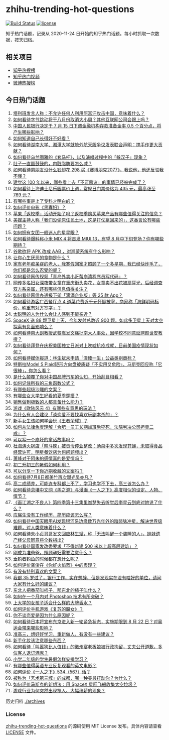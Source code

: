 # zhihu-trending-hot-questions

[![Build Status](https://github.com/justjavac/zhihu-trending-hot-questions/workflows/ci/badge.svg?branch=master)](https://github.com/justjavac/zhihu-trending-hot-questions/actions)
[![license](https://img.shields.io/github/license/justjavac/zhihu-trending-hot-questions)](https://github.com/justjavac/zhihu-trending-hot-questions/blob/master/LICENSE)

知乎热门话题，记录从 2020-11-24 日开始的知乎热门话题。每小时抓取一次数据，按天[归档](./archives)。

## 相关项目

- [知乎热搜榜](https://github.com/justjavac/zhihu-trending-top-search)
- [知乎热门视频](https://github.com/justjavac/zhihu-trending-hot-video)
- [微博热搜榜](https://github.com/justjavac/weibo-trending-hot-search)

## 今日热门话题

<!-- BEGIN -->
<!-- 最后更新时间 Sat Jul 10 2021 07:02:00 GMT+0800 (China Standard Time) -->

1. [塔利班发言人称：不允许任何人利用阿富汗攻击中国，意味着什么？](https://www.zhihu.com/question/471209373)
2. [如何看待字节跳动将于八月份取消大小周？其他互联网公司会跟上吗？](https://www.zhihu.com/question/471196364)
3. [中国人民银行决定于 7 月 15 日下调金融机构存款准备金率 0.5
   个百分点，将产生哪些影响？](https://www.zhihu.com/question/471178899)
4. [如何知道自己长得好不好看？](https://www.zhihu.com/question/469915498)
5. [如何看待湖南大学、湘潭大学就舱外航天服争议发表联合声明：携手作更大贡献？](https://www.zhihu.com/question/471210964)
6. [如何看待乌兰图雅的《套马杆》，以及演唱过程中的「躲汉子」现象？](https://www.zhihu.com/question/467271332)
7. [肚子一直圆鼓鼓的，内脏脂肪要怎么减？](https://www.zhihu.com/question/45723322)
8. [如何看待男朋友没什么钱却花 298
   买《赛博朋克2077》，我说他，他还反驳我不懂？](https://www.zhihu.com/question/395466027)
9. [建党这 100 年以来，哪些看上去「不可思议」的事情已经被完成了？](https://www.zhihu.com/question/468798487)
10. [如何看待上海迪士尼乐园票价上调，常规日门票价格为 435 元，最高涨至 769
    元？](https://www.zhihu.com/question/471106076)
11. [有哪些事是上了专科才明白的？](https://www.zhihu.com/question/322703564)
12. [如何评价电影《黑寡妇》？](https://www.zhihu.com/question/276793168)
13. [苹果「返校季」活动开始了吗？返校季购买苹果产品有哪些值得关注的信息？](https://www.zhihu.com/question/470828574)
14. [美媒主持人称「我们没偷原住民土地，这是打仗赢回来的」，这番言论有哪些问题？](https://www.zhihu.com/question/471060396)
15. [如何拥有女团一般迷人的星星眼？](https://www.zhihu.com/question/431143857)
16. [如何看待爆料称小米 MIX 4 将首发 MIUI 13，有望 8
    月中下旬登场？你有哪些期待？](https://www.zhihu.com/question/470371928)
17. [谷歌欲将 APK 改成 AAB ，对鸿蒙系统有什么影响？](https://www.zhihu.com/question/469684650)
18. [让你心生厌恶的食物是什么？](https://www.zhihu.com/question/468990798)
19. [家有老年痴呆症的老人，我寒假回家才照顾了一个多星期，我已经快炸毛了，你们都是怎么忍受的呢？](https://www.zhihu.com/question/39952242)
20. [如何看待网传视频「青岛外卖小哥帮崩溃程序员写代码」？](https://www.zhihu.com/question/470908424)
21. [网传多名妇女深夜带女童在重庆街头卖花，女童卖不出花被扇耳光，后经调查双方系亲属，还有哪些信息值得关注？](https://www.zhihu.com/question/471103183)
22. [如何看待网信办通报下架「滴滴企业版」等 25 款 App？](https://www.zhihu.com/question/471232696)
23. [如何看待游客广西餐厅点 4
    道菜花费近千元怀疑被宰，商家称「海鲜明码标价，称重有对方签字」？](https://www.zhihu.com/question/470587185)
24. [太聪明的人为什么会让人感到不能亲近？](https://www.zhihu.com/question/449801792)
25. [SpaceX 送 88 颗卫星上天，今年发射总数近 900
    颗，如此多卫星上天对太空探索有负面影响么？](https://www.zhihu.com/question/470453437)
26. [如何看待南大副教授武黎嵩发文痛批南大人事处，因学校不同意延聘颜世安教授？](https://www.zhihu.com/question/470991655)
27. [如何看待拜登在庆祝美国独立日派对上吹嘘抗疫成就，目前美国疫情现状如何？](https://www.zhihu.com/question/470332850)
28. [如何看待媒体报道：林生斌未申请「潼臻一生」公益类别商标？](https://www.zhihu.com/question/471150295)
29. [特斯拉Model S
    Plaid矩形方向盘被质疑「不实用又危险」，马斯克回应称「它很棒」，你怎么看？](https://www.zhihu.com/question/465729695)
30. [是什么颠覆了你对中国品牌汽车的认知，开始刮目相看？](https://www.zhihu.com/question/450821353)
31. [如何记住所有的三角函数公式？](https://www.zhihu.com/question/63652417)
32. [有哪些超级沙雕的文案？](https://www.zhihu.com/question/467925312)
33. [有哪些女大学生好看的夏季穿搭？](https://www.zhihu.com/question/316762010)
34. [销售做到极致的人都具备什么能力？](https://www.zhihu.com/question/458364420)
35. [游戏《欧陆风云 4》有哪些有意思的玩法？](https://www.zhihu.com/question/322756892)
36. [为什么有人会建议「谈恋爱不要找喜欢玩剧本杀的」？](https://www.zhihu.com/question/470321362)
37. [新手女生该如何学会玩《王者荣耀》？](https://www.zhihu.com/question/314613607)
38. [如何从法律角度理解「合肥一员工长期加班后猝死，法院判决公司担责二成」？](https://www.zhihu.com/question/470842903)
39. [可以写一个崩坏的童话故事吗？](https://www.zhihu.com/question/426166872)
40. [杜海涛火锅店「辣斗辣」被责令停业整改：汤菜中多次发现苍蝇，未取得食品经营许可，明星餐饮店为何问题频出？](https://www.zhihu.com/question/470854902)
41. [萧峰对于阿朱的感情真的是爱情吗？](https://www.zhihu.com/question/27494668)
42. [初二升初三的暑假如何利用？](https://www.zhihu.com/question/405276565)
43. [可以分享一下你近期收藏的文案吗？](https://www.zhihu.com/question/469650894)
44. [如何看待7月8日都美竹再次曝光吴亦凡？](https://www.zhihu.com/question/470964638)
45. [高二成绩差，可能连专科都上不了，学习也学不下去，高三该怎么办？](https://www.zhihu.com/question/465609153)
46. [如何看待息壤中文网《炁之源》与漫画《一人之下》高度相似的设定、人物、情节？](https://www.zhihu.com/question/470549627)
47. [《画江湖之不良人》第四季第十三集里蚩梦失去听觉后李星云到底对她说了什么？](https://www.zhihu.com/question/470890032)
48. [应届生没有工作经历，简历应该怎么写？](https://www.zhihu.com/question/293138588)
49. [如何看待中国天眼用AI发现银河系边缘数万光年外的暗弱脉冲星，解决世界级难题，对人类意味着什么？](https://www.zhihu.com/question/470923118)
50. [如何看待朱小贞哥哥发文回应林生斌，称「无法叫醒一个装睡的人」，妹妹遗产经父母同意将全数捐出?](https://www.zhihu.com/question/470995271)
51. [如何看待国家发改委要求「不得新建 500 米以上超高层建筑」？](https://www.zhihu.com/question/470500743)
52. [刚成为准爸爸，照顾孕妇需要注意什么？](https://www.zhihu.com/question/366967759)
53. [垂钓者钓鱼的时候都在想什么呢？](https://www.zhihu.com/question/465012075)
54. [如何评价龚俊在《你好火焰蓝》中的表现？](https://www.zhihu.com/question/469735496)
55. [有没有特别喜欢的文案？](https://www.zhihu.com/question/464740155)
56. [我都 35
    岁过了，银行工作，实在想辞，但是发现实在没有啥好的单位，请问大家有什么好的建议？](https://www.zhihu.com/question/463128218)
57. [东北人把番茄叫柿子，那东北的柿子叫什么？](https://www.zhihu.com/question/459057274)
58. [如何在一个月内对 Photoshop 技术有所突破？](https://www.zhihu.com/question/39164259)
59. [上大学的女孩子适合什么样的大牌香水？](https://www.zhihu.com/question/467421722)
60. [如何评价手机游戏《复苏的魔女》？](https://www.zhihu.com/question/470739380)
61. [你不谈恋爱是因为什么原因呢？](https://www.zhihu.com/question/470227826)
62. [如何看待日本将宣布东京进入新一轮紧急状态，实施期限到 8 月 22
    日？对奥运会带来哪些影响？](https://www.zhihu.com/question/470817265)
63. [准高三，想好好学习，重新做人，有没有一些建议？](https://www.zhihu.com/question/470762012)
64. [新手化妆该注意哪些东西？](https://www.zhihu.com/question/467014822)
65. [如何看待「叫嚣狗比人值钱」的徽州宴老板娘被行政拘留，丈夫公开道歉，多位客人退订酒席？](https://www.zhihu.com/question/470671135)
66. [小学二年级的学生暑假怎样安排学习？](https://www.zhihu.com/question/407778994)
67. [有哪些值得英语专业反复观看的英文电影？](https://www.zhihu.com/question/327827779)
68. [如何评价《一人之下》534（567）话？](https://www.zhihu.com/question/470973567)
69. [被称为「艺术第三城」的成都，哪一种美最打动你？为什么？](https://www.zhihu.com/question/469305591)
70. [如何评价马斯克的新想法：用 SpaceX 星际飞船收集太空垃圾？](https://www.zhihu.com/question/470417380)
71. [游戏行业为何突然出现抢人、大幅涨薪的现象？](https://www.zhihu.com/question/468141499)

<!-- END -->

历史归档 [./archives](./archives)

### License

[zhihu-trending-hot-questions](https://github.com/justjavac/zhihu-trending-hot-questions)
的源码使用 MIT License 发布。具体内容请查看 [LICENSE](./LICENSE) 文件。
